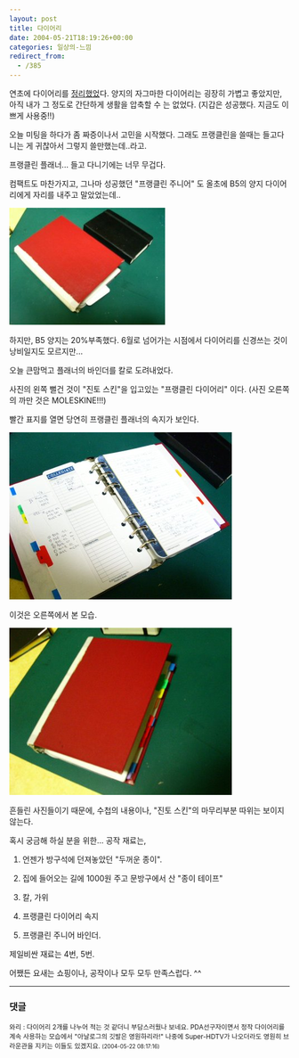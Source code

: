 ```yaml
---
layout: post
title: 다이어리
date: 2004-05-21T18:19:26+00:00
categories: 일상의-느낌
redirect_from:
  - /385
---
```


연초에 다이어리를 <a href=/logs/archives/000370.html target=a>정리했었</a>다. 양지의 자그마한 다이어리는 굉장히 가볍고 좋았지만, 아직 내가 그 정도로 간단하게 생활을 압축할 수 는 없었다. (지갑은 성공했다. 지금도 이쁘게 사용중!!)

오늘 미팅을 하다가 좀 짜증이나서 고민을 시작했다. 그래도 프랭클린을 쓸때는 들고다니는 게 귀찮아서 그렇지 쓸만했는데..라고.

프랭클린 플래너... 들고 다니기에는 너무 무겁다.

컴팩트도 마찬가지고, 그나마 성공했던 "프랭클린 주니어" 도 올초에 B5의 양지 다이어리에게 자리를 내주고 말았었는데..

![ ](/assets/media/photo_f300_4_PICT0303s.jpg)

하지만, B5 양지는 20%부족했다. 6월로 넘어가는 시점에서 다이어리를 신경쓰는 것이 낭비일지도 모르지만...

오늘 큰맘먹고 플래너의 바인더를 칼로 도려내었다.

사진의 왼쪽 뻘건 것이 "진토 스킨"을 입고있는 "프랭클린 다이어리" 이다. (사진 오른쪽의 까만 것은 MOLESKINE!!!)

빨간 표지를 열면 당연히 프랭클린 플래너의 속지가 보인다.

![ ](/assets/media/photo_f300_4_PICT0304s.jpg)

이것은 오른쪽에서 본 모습.

![ ](/assets/media/photo_f300_4_PICT0305s.jpg)

흔들린 사진들이기 때문에, 수첩의 내용이나, "진토 스킨"의 마무리부분 따위는 보이지 않는다.

혹시 궁금해 하실 분을 위한... 공작 재료는,

1. 언젠가 방구석에 던져놓았던 "두꺼운 종이".

2. 집에 들어오는 길에 1000원 주고 문방구에서 산 "종이 테이프"

3. 칼, 가위

4. 프랭클린 다이어리 속지

5. 프랭클린 주니어 바인더.

제일비싼 재료는 4번, 5번.

어쨌든 요새는 쇼핑이나, 공작이나 모두 모두 만족스럽다. ^^

* * *

### 댓글



<!--- cmt:739 --->
<!--- mail: --->
<!--- parent:0 --->

<small class=comment>와리 : 다이어리 2개를 나누어 적는 것 같더니 부담스러웠나 보네요. PDA선구자이면서 정작 다이어리를 계속 사용하는 모습에서 "아날로그의 깃발은 영원하리라!" 나중에 Super-HDTV가 나오더라도 영원히 브라운관을 지키는 이들도 있겠지요. <small>(2004-05-22 08:17:16)</small></small>

